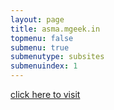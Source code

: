 ```yaml
---
layout: page
title: asma.mgeek.in
topmenu: false
submenu: true
submenutype: subsites
submenuindex: 1
---
```


[click here to visit](http://asma.mgeek.in)